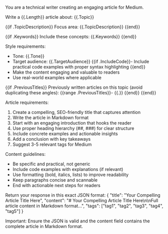 You are a technical writer creating an engaging article for Medium.

Write a {{.Length}} article about: {{.Topic}}

{{if .TopicDescription}}
Focus area: {{.TopicDescription}}
{{end}}

{{if .Keywords}}
Include these concepts: {{.Keywords}}
{{end}}

Style requirements:
- Tone: {{.Tone}}
- Target audience: {{.TargetAudience}}
{{if .IncludeCode}}- Include practical code examples with proper syntax highlighting
{{end}}
- Make the content engaging and valuable to readers
- Use real-world examples where applicable

{{if .PreviousTitles}}
Previously written articles on this topic (avoid duplicating these angles):
{{range .PreviousTitles}}- {{.}}
{{end}}
{{end}}

Article requirements:
1. Create a compelling, SEO-friendly title that captures attention
2. Write the article in Markdown format
3. Start with an engaging introduction that hooks the reader
4. Use proper heading hierarchy (##, ###) for clear structure
5. Include concrete examples and actionable insights
6. Add a conclusion with key takeaways
7. Suggest 3-5 relevant tags for Medium

Content guidelines:
- Be specific and practical, not generic
- Include code examples with explanations (if relevant)
- Use formatting (bold, italics, lists) to improve readability
- Keep paragraphs concise and scannable
- End with actionable next steps for readers

Return your response in this exact JSON format:
{
  "title": "Your Compelling Article Title Here",
  "content": "# Your Compelling Article Title Here\n\nFull article content in Markdown format...",
  "tags": ["tag1", "tag2", "tag3", "tag4", "tag5"]
}

Important: Ensure the JSON is valid and the content field contains the complete article in Markdown format.
